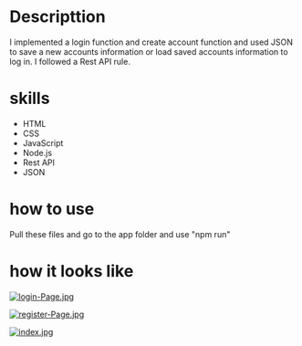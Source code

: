 # Descripttion
I implemented a login function and create account function and used JSON to save a new accounts information or load saved accounts information to log in.
I followed a Rest API rule.

# skills
- HTML
- CSS
- JavaScript
- Node.js
- Rest API
- JSON
# how to use
Pull these files and go to the app folder and use "npm run"

# how it looks like
[![login-Page.jpg](https://i.postimg.cc/Qtn0CDDr/login-Page.jpg)](https://postimg.cc/BLHx7dth)

[![register-Page.jpg](https://i.postimg.cc/HxKRKXV5/register-Page.jpg)](https://postimg.cc/cgRFtK74)

[![index.jpg](https://i.postimg.cc/kMKT9kHL/index.jpg)](https://postimg.cc/NLG6kPBx)
